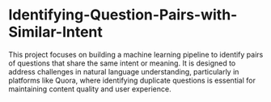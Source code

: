 # Identifying-Question-Pairs-with-Similar-Intent
This project focuses on building a machine learning pipeline to identify pairs of questions that share the same intent or meaning. It is designed to address challenges in natural language understanding, particularly in platforms like Quora, where identifying duplicate questions is essential for maintaining content quality and user experience.
